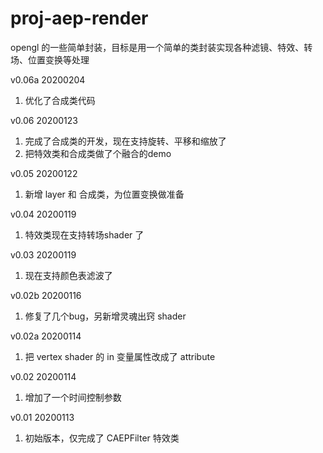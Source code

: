 # proj-aep-render
opengl 的一些简单封装，目标是用一个简单的类封装实现各种滤镜、特效、转场、位置变换等处理

v0.06a		20200204
1. 优化了合成类代码

v0.06		20200123
1. 完成了合成类的开发，现在支持旋转、平移和缩放了
2. 把特效类和合成类做了个融合的demo

v0.05		20200122
1. 新增 layer 和 合成类，为位置变换做准备

v0.04		20200119
1. 特效类现在支持转场shader 了

v0.03		20200119
1. 现在支持颜色表滤波了

v0.02b		20200116
1. 修复了几个bug，另新增灵魂出窍 shader

v0.02a		20200114
1. 把 vertex shader 的 in 变量属性改成了 attribute

v0.02		20200114
1. 增加了一个时间控制参数

v0.01		20200113
1. 初始版本，仅完成了 CAEPFilter 特效类
